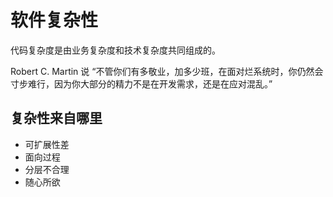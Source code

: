 # 软件复杂性

代码复杂度是由业务复杂度和技术复杂度共同组成的。

Robert C. Martin 说 “不管你们有多敬业，加多少班，在面对烂系统时，你仍然会寸步难行，因为你大部分的精力不是在开发需求，还是在应对混乱。”

## 复杂性来自哪里  

* 可扩展性差
* 面向过程
* 分层不合理
* 随心所欲
